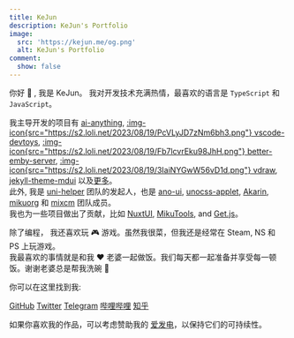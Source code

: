 ```yaml
---
title: KeJun
description: KeJun's Portfolio
image:
  src: 'https://kejun.me/og.png'
  alt: KeJun's Portfolio
comment:
  show: false
---
```

你好 <span animated animated-wobble animated-infinite inline-block>👋</span> , 我是 KeJun。 我对开发技术充满热情，最喜欢的语言是 <span i-simple-icons-typescript color="#3178c6"></span> `TypeScript` 和 <span i-simple-icons-javascript color="#f7df1e"></span> `JavaScript`。

我主导开发的项目有 [<span i-app-logo-ai-anything></span> ai-anything](https://github.com/KeJunMao/ai-anything), [:img-icon{src="https://s2.loli.net/2023/08/19/PcVLyJD7zNm6bh3.png"} vscode-devtoys](https://github.com/KeJunMao/vscode-devtoys), [:img-icon{src="https://s2.loli.net/2023/08/19/Fb7lcvrEku98JhH.png"} better-emby-server](https://github.com/KeJunMao/better-emby-server), [:img-icon{src="https://s2.loli.net/2023/08/19/3IaiNYGwW56vD1d.png"} vdraw](https://github.com/KeJunMao/vdraw), [jekyll-theme-mdui](https://github.com/KeJunMao/jekyll-theme-mdui) 以及[更多](./projects/)。
<br>此外, 我是 [<span i-app-logo-uni-helper></span> uni-helper](https://github.com/uni-helper) 团队的发起人，也是 [ano-ui](https://github.com/ano-ui), [unocss-applet](https://github.com/unocss-applet), [Akarin](https://github.com/Akarin-project), [mikuorg](https://github.com/MikuOrg) 和 [mixcm](https://github.com/mixcm) 团队成员。
<br>我也为一些项目做出了贡献，比如 [NuxtUI](https://github.com/nuxtlabs/ui), [MikuTools](https://imiku.netlify.app/), and [Get.js](https://get.js.org/apps)。

除了编程， 我还喜欢玩 <span animated animated-tada animated-infinite inline-block>🎮</span> 游戏。虽然我很菜，但我还是经常在 <span i-simple-icons-steam></span> Steam, <span i-simple-icons-nintendoswitch></span> NS 和 <span i-simple-icons-playstation></span> PS 上玩游戏。
<br>我最喜欢的事情就是和我 <span animated animated-heart-beat animated-infinite inline-block>❤</span> 老婆一起做饭。我们每天都一起准备并享受每一顿饭。谢谢老婆总是帮我洗碗 🥹

你可以在这里找到我:

<p flex="~ wrap gap-3" class="mt--2!">
  <a href="https://github.com/KeJunMao" target="_blank"><span i-simple-icons-github></span> GitHub</a>
  <a href="https://www.twitter.com/yrmkejun" target="_blank"><span i-simple-icons-twitter color="#55acee"></span> Twitter</a>
  <a href="https://web.telegram.org/#/im?p=@KeJunPower" target="_blank"><span color="#2aa8ea" i-simple-icons-telegram></span> Telegram</a>
  <a href="https://space.bilibili.com/37728693" target="_blank"><span color="#fb7299" i-simple-icons-bilibili></span> 哔哩哔哩</a>
  <a href="https://www.zhihu.com/people/yan-la-la-72" target="_blank"><span color="#056de8" i-simple-icons-zhihu></span> 知乎</a>
</p>

如果你喜欢我的作品，可以考虑赞助我的 [<span i-carbon-lightning color="#946de7"></span> 爱发电](https://afdian.net/a/kejun)，以保持它们的可持续性。


<!--
Hey, I'm KeJun. I'm passionate about technology and my favorite languages are <span i-simple-icons-typescript color="#3178c6"></span> TypeScript and <span i-simple-icons-javascript color="#f7df1e"></span> JavaScript. I primarily use <span i-simple-icons-apple></span> MacOS.

I have created several projects such as [<span i-app-logo-ai-anything></span> ai-anything](https://github.com/KeJunMao/ai-anything), [:img-icon{src="https://s2.loli.net/2023/08/19/PcVLyJD7zNm6bh3.png"} vscode-devtoys](https://github.com/KeJunMao/vscode-devtoys), [:img-icon{src="https://s2.loli.net/2023/08/19/Fb7lcvrEku98JhH.png"} better-emby-server](https://github.com/KeJunMao/better-emby-server), [:img-icon{src="https://s2.loli.net/2023/08/19/3IaiNYGwW56vD1d.png"} vdraw](https://github.com/KeJunMao/vdraw), and [jekyll-theme-mdui](https://github.com/KeJunMao/jekyll-theme-mdui).
<br>Additionally, I am the team owner of [<span i-app-logo-uni-helper></span> uni-helper](https://github.com/uni-helper) and a team member of [ano-ui](https://github.com/ano-ui), [unocss-applet](https://github.com/unocss-applet), [Akarin](https://github.com/Akarin-project), [mikuorg](https://github.com/MikuOrg), and [mixcm](https://github.com/mixcm).
<br>I have also made contributions to projects like [NuxtUI](https://github.com/nuxtlabs/ui), [Jekyll](https://github.com/jekyll), [MikuTools](https://imiku.netlify.app/), and [Get.js](https://get.js.org/apps).

In addition to programming, I enjoy playing 🎮 games. Despite being a noob, I regularly play games on platforms like <span i-simple-icons-steam></span> Steam, <span i-simple-icons-nintendoswitch></span> Nintendo Switch, and <span i-simple-icons-playstation></span> PS5.
<br>One of my favorite activities is 🧑‍🍳 cooking with my lovely ❤ wife. We prepare and enjoy every meal together every day. I'm grateful to my wife for always taking care of the dishes.🥹

---

You can find me at:

<p flex="~ wrap gap-3" class="mt--2!">
  <a href="https://github.com/KeJunMao" target="_blank"><span i-simple-icons-github></span> GitHub</a>
  <a href="https://www.twitter.com/yrmkejun" target="_blank"><span i-simple-icons-twitter color="#55acee"></span> Twitter</a>
  <a href="https://web.telegram.org/#/im?p=@KeJunPower" target="_blank"><span color="#2aa8ea" i-simple-icons-telegram></span> Telegram</a>
  <a href="https://space.bilibili.com/37728693" target="_blank"><span color="#fb7299" i-simple-icons-bilibili></span> 哔哩哔哩</a>
  <a href="https://www.zhihu.com/people/yan-la-la-72" target="_blank"><span color="#056de8" i-simple-icons-zhihu></span> 知乎</a>
</p>

If you enjoy my works, consider sponsoring me on [<span i-carbon-lightning color="#946de7"></span> 爱发电](https://afdian.net/a/kejun) to keep them sustainable. -->
